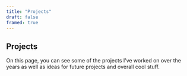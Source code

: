 ```yaml
---
title: "Projects"
draft: false
framed: true
---
```


## Projects

On this page, you can see some of the projects I’ve worked on over the years as well as ideas for future projects and overall cool stuff.
